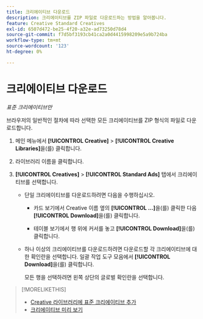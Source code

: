```yaml
---
title: 크리에이티브 다운로드
description: 크리에이티브를 ZIP 파일로 다운로드하는 방법을 알아봅니다.
feature: Creative Standard Creatives
exl-id: 6507d472-be25-4f20-a32e-ad73250d78d4
source-git-commit: f7d5bf3193cb41ca2a0d4415998209e5a9b724ba
workflow-type: tm+mt
source-wordcount: '123'
ht-degree: 0%

---
```


# 크리에이티브 다운로드

*표준 크리에이티브만*

브라우저의 일반적인 절차에 따라 선택한 모든 크리에이티브를 ZIP 형식의 파일로 다운로드합니다.

1. 메인 메뉴에서 **[!UICONTROL Creative]** > **[!UICONTROL Creative Libraries]**&#x200B;을(를) 클릭합니다.

1. 라이브러리 이름을 클릭합니다.

1. **[!UICONTROL Creatives]** > **[!UICONTROL Standard Ads]** 탭에서 크리에이티브를 선택합니다.

   * 단일 크리에이티브를 다운로드하려면 다음을 수행하십시오.

      * 카드 보기에서 Creative 이름 옆의 **[!UICONTROL ...]**&#x200B;을(를) 클릭한 다음 **[!UICONTROL Download]**&#x200B;을(를) 클릭합니다.

      * 테이블 보기에서 행 위에 커서를 놓고 **[!UICONTROL Download]**&#x200B;을(를) 클릭합니다.

   * 하나 이상의 크리에이티브를 다운로드하려면 다운로드할 각 크리에이티브에 대한 확인란을 선택합니다. 일괄 작업 도구 모음에서 **[!UICONTROL Download]**&#x200B;을(를) 클릭합니다.

     모든 행을 선택하려면 왼쪽 상단의 글로벌 확인란을 선택합니다.

>[!MORELIKETHIS]
>
>* [Creative 라이브러리에 표준 크리에이티브 추가](creative-add-standard.md)
>* [크리에이티브 미리 보기](creative-preview.md)
